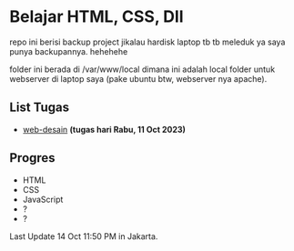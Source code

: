 # Belajar HTML, CSS, Dll

repo ini berisi backup project jikalau hardisk laptop tb tb meleduk ya saya punya backupannya. hehehehe

folder ini berada di /var/www/local dimana ini adalah local folder untuk webserver di laptop saya (pake ubuntu btw, webserver nya apache).

## List Tugas
- [web-desain](https://github.com/ItzKazuki/belajar-html/tree/main/web-desain#basic-website) **(tugas hari Rabu, 11 Oct 2023)**

## Progres
- HTML
- CSS
- JavaScript
- ?
- ?


Last Update 14 Oct 11:50 PM in Jakarta.